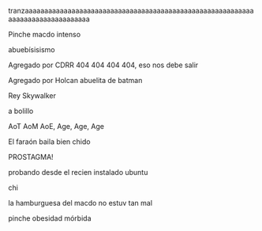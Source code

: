 tranzaaaaaaaaaaaaaaaaaaaaaaaaaaaaaaaaaaaaaaaaaaaaaaaaaaaaaaaaaaaaaaaaaaaaaaaaaaaaaaaa

Pinche macdo intenso

abuebísisismo 

Agregado por CDRR
404 404 404 404, eso nos debe salir

Agregado por Holcan
abuelita de batman


Rey Skywalker

a bolillo

AoT AoM AoE, Age, Age, Age

El faraón baila bien chido

PROSTAGMA!

probando desde el recien instalado ubuntu

chi

la hamburguesa del macdo no estuv tan mal

pinche obesidad mórbida



